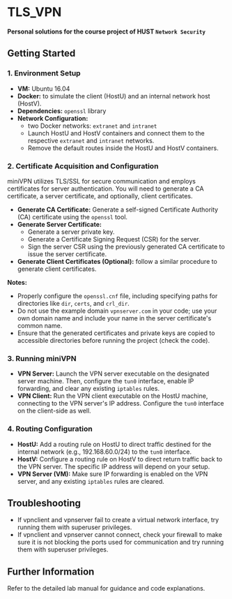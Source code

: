 # TLS_VPN
**Personal solutions for the course project of HUST `Network Security`**

## Getting Started
### 1. Environment Setup
-   **VM:** Ubuntu 16.04
-   **Docker:** to simulate the client (HostU) and an internal network host (HostV).
-   **Dependencies:** `openssl` library
-   **Network Configuration:**
    -   two Docker networks: `extranet` and `intranet`
    -   Launch HostU and HostV containers and connect them to the respective `extranet` and `intranet` networks.
    -   Remove the default routes inside the HostU and HostV containers.

### 2. Certificate Acquisition and Configuration
miniVPN utilizes TLS/SSL for secure communication and employs certificates for server authentication. You will need to generate a CA certificate, a server certificate, and optionally, client certificates.
-   **Generate CA Certificate:** Generate a self-signed Certificate Authority (CA) certificate using the `openssl` tool.
-   **Generate Server Certificate:**
    -   Generate a server private key.
    -   Generate a Certificate Signing Request (CSR) for the server.
    -   Sign the server CSR using the previously generated CA certificate to issue the server certificate.
-   **Generate Client Certificates (Optional):** follow a similar procedure to generate client certificates.

**Notes:**
-   Properly configure the `openssl.cnf` file, including specifying paths for directories like `dir`, `certs`, and `crl_dir`.
-   Do not use the example domain `vpnserver.com` in your code; use your own domain name and include your name in the server certificate's common name.
-   Ensure that the generated certificates and private keys are copied to accessible directories before running the project (check the code).

### 3. Running miniVPN

-   **VPN Server:** Launch the VPN server executable on the designated server machine. Then, configure the `tun0` interface, enable IP forwarding, and clear any existing `iptables` rules.
-   **VPN Client:** Run the VPN client executable on the HostU machine, connecting to the VPN server's IP address. Configure the `tun0` interface on the client-side as well.

### 4. Routing Configuration

-   **HostU:** Add a routing rule on HostU to direct traffic destined for the internal network (e.g., 192.168.60.0/24) to the `tun0` interface.
-   **HostV:** Configure a routing rule on HostV to direct return traffic back to the VPN server. The specific IP address will depend on your setup.
-   **VPN Server (VM):** Make sure IP forwarding is enabled on the VPN server, and any existing `iptables` rules are cleared.

## Troubleshooting
- If vpnclient and vpnserver fail to create a virtual network interface, try running them with superuser privileges.
- If vpnclient and vpnserver cannot connect, check your firewall to make sure it is not blocking the ports used for communication and try running them with superuser privileges.

## Further Information
Refer to the detailed lab manual for guidance and code explanations.
